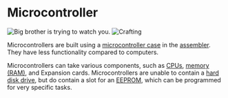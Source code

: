 # Microcontroller

![Big brother is trying to watch you.](item:OpenComputers:item@84)
![Crafting](img/microcontroller.png)

Microcontrollers are built using a [microcontroller case](microcontrollerCase1.md) in the [assembler](../block/assembler.md). They have less functionality compared to computers. 

Microcontrollers can take various components, such as [CPUs](../item/cpu1.md), [memory (RAM)](../item/ram1.md), and Expansion cards. Microcontrollers are unable to contain a [hard disk drive](../item/hdd1.md), but do contain a slot for an [EEPROM](../item/eeprom.md), which can be programmed for very specific tasks. 